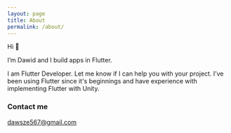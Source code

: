 ```yaml
---
layout: page
title: About
permalink: /about/
---
```


Hi 👋

I’m Dawid and I build apps in Flutter.

I am Flutter Developer. Let me know if I can help you with your project. I’ve been using Flutter since it's beginnings and have experience with implementing Flutter with Unity.


### Contact me

[dawsze567@gmail.com](mailto:dawsze567@gmail.com)
